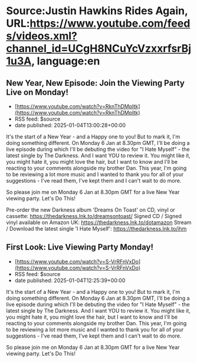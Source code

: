 # Source:Justin Hawkins Rides Again, URL:https://www.youtube.com/feeds/videos.xml?channel_id=UCgH8NCuYcVzxxrfsrBj1u3A, language:en

## New Year, New Episode: Join the Viewing Party Live on Monday!
 - [https://www.youtube.com/watch?v=RknThDMpItk](https://www.youtube.com/watch?v=RknThDMpItk)
 - RSS feed: $source
 - date published: 2025-01-04T13:00:28+00:00

It's the start of a New Year - and a Happy one to you! But to mark it, I'm doing something different.
On Monday 6 Jan at 8.30pm GMT, I'll be doing a live episode during which I'll be debuting the video for "I Hate Myself" - the latest single by The Darkness. And I want YOU to review it. You might like it, you might hate it, you might love the hair, but I want to know and I'll be reacting to your comments alongside my brother Dan. 
This year, I'm going to be reviewing a lot more music and I wanted to thank you for all of your suggestions - I've read them, I've kept them and I can't wait to do more. 

So please join me on Monday 6 Jan at 8.30pm GMT for a live New Year viewing party. Let's Do This! 

Pre-order the new Darkness album 'Dreams On Toast' on CD, vinyl or cassette: https://thedarkness.lnk.to/dreamsontoast/
Signed CD / Signed vinyl available on Amazon UK: https://thedarkness.lnk.to/dotamazon 
Stream / Download the latest single 'I Hate Myself': https://thedarkness.lnk.to/ihm



## First Look: Live Viewing Party Monday!
 - [https://www.youtube.com/watch?v=S-VrRFnVxDo](https://www.youtube.com/watch?v=S-VrRFnVxDo)
 - RSS feed: $source
 - date published: 2025-01-04T12:25:39+00:00

It's the start of a New Year - and a Happy one to you! But to mark it, I'm doing something different.
On Monday 6 Jan at 8.30pm GMT, I'll be doing a live episode during which I'll be debuting the video for "I Hate Myself" - the latest single by The Darkness. And I want YOU to review it. You might like it, you might hate it, you might love the hair, but I want to know and I'll be reacting to your comments alongside my brother Dan. 
This year, I'm going to be reviewing a lot more music and I wanted to thank you for all of your suggestions - I've read them, I've kept them and I can't wait to do more. 

So please join me on Monday 6 Jan at 8.30pm GMT for a live New Year viewing party. Let's Do This!

